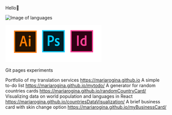 Hello🤗

![Image of languages](https://encrypted-tbn0.gstatic.com/images?q=tbn:ANd9GcSch5zjv-c1NqGhYflOax2qQlJint1U2_0KZsUXnHAQwktUN2nxqimDbxya6aki7Em6Mts&usqp=CAU)

![Image of Adobe](https://raw.githubusercontent.com/mariarogina/mariarogina/main/adobe.png)


Git pages experiments

Portfolio of my translation services https://mariarogina.github.io
A simple to-do list https://mariarogina.github.io/mytodo/
A generator for random countries cards https://mariarogina.github.io/randomCountryCard/
Visualizing data on world population and languages in React https://mariarogina.github.io/countriesDataVisualization/
A brief business card with skin change option https://mariarogina.github.io/myBusinessCard/

